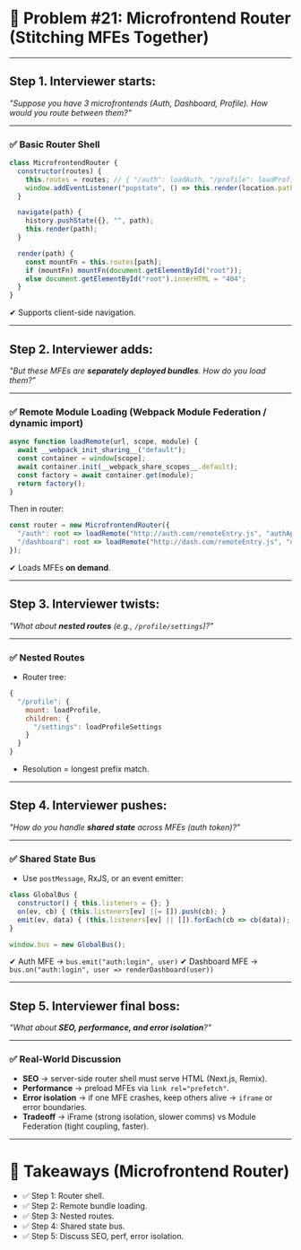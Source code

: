 # 🔎 Problem #21: Microfrontend Router (Stitching MFEs Together)

---

## Step 1. Interviewer starts:

*"Suppose you have 3 microfrontends (Auth, Dashboard, Profile). How would you route between them?"*

---

### ✅ Basic Router Shell

```js
class MicrofrontendRouter {
  constructor(routes) {
    this.routes = routes; // { "/auth": loadAuth, "/profile": loadProfile }
    window.addEventListener("popstate", () => this.render(location.pathname));
  }

  navigate(path) {
    history.pushState({}, "", path);
    this.render(path);
  }

  render(path) {
    const mountFn = this.routes[path];
    if (mountFn) mountFn(document.getElementById("root"));
    else document.getElementById("root").innerHTML = "404";
  }
}
```

✔ Supports client-side navigation.

---

## Step 2. Interviewer adds:

*"But these MFEs are **separately deployed bundles**. How do you load them?"*

---

### ✅ Remote Module Loading (Webpack Module Federation / dynamic import)

```js
async function loadRemote(url, scope, module) {
  await __webpack_init_sharing__("default");
  const container = window[scope];
  await container.init(__webpack_share_scopes__.default);
  const factory = await container.get(module);
  return factory();
}
```

Then in router:

```js
const router = new MicrofrontendRouter({
  "/auth": root => loadRemote("http://auth.com/remoteEntry.js", "authApp", "./App").then(App => App.mount(root)),
  "/dashboard": root => loadRemote("http://dash.com/remoteEntry.js", "dashApp", "./App").then(App => App.mount(root)),
});
```

✔ Loads MFEs **on demand**.

---

## Step 3. Interviewer twists:

*"What about **nested routes** (e.g., `/profile/settings`)?"*

---

### ✅ Nested Routes

* Router tree:

```js
{
  "/profile": {
    mount: loadProfile,
    children: {
      "/settings": loadProfileSettings
    }
  }
}
```

* Resolution = longest prefix match.

---

## Step 4. Interviewer pushes:

*"How do you handle **shared state** across MFEs (auth token)?"*

---

### ✅ Shared State Bus

* Use `postMessage`, RxJS, or an event emitter:

```js
class GlobalBus {
  constructor() { this.listeners = {}; }
  on(ev, cb) { (this.listeners[ev] ||= []).push(cb); }
  emit(ev, data) { (this.listeners[ev] || []).forEach(cb => cb(data)); }
}

window.bus = new GlobalBus();
```

✔ Auth MFE → `bus.emit("auth:login", user)`
✔ Dashboard MFE → `bus.on("auth:login", user => renderDashboard(user))`

---

## Step 5. Interviewer final boss:

*"What about **SEO, performance, and error isolation**?"*

---

### ✅ Real-World Discussion

* **SEO** → server-side router shell must serve HTML (Next.js, Remix).
* **Performance** → preload MFEs via `link rel="prefetch"`.
* **Error isolation** → if one MFE crashes, keep others alive → `iframe` or error boundaries.
* **Tradeoff** → iFrame (strong isolation, slower comms) vs Module Federation (tight coupling, faster).

---

# 🎯 Takeaways (Microfrontend Router)

* ✅ Step 1: Router shell.
* ✅ Step 2: Remote bundle loading.
* ✅ Step 3: Nested routes.
* ✅ Step 4: Shared state bus.
* ✅ Step 5: Discuss SEO, perf, error isolation.
